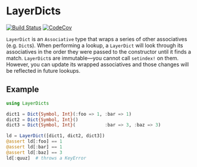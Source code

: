 # LayerDicts

[![Build Status](https://travis-ci.org/invenia/LayerDicts.jl.svg?branch=master)](https://travis-ci.org/invenia/LayerDicts.jl)
[![CodeCov](https://codecov.io/gh/invenia/LayerDicts.jl/branch/master/graph/badge.svg)](https://codecov.io/gh/invenia/LayerDicts.jl)

`LayerDict` is an `Associative` type that wraps a series of other associatives (e.g. `Dict`s).
When performing a lookup, a `LayerDict` will look through its associatives in the order they were passed to the constructor until it finds a match.
`LayerDict`s are immutable—you cannot call `setindex!` on them.
However, you can update its wrapped associatives and those changes will be reflected in future lookups.

## Example

```julia
using LayerDicts

dict1 = Dict{Symbol, Int}(:foo => 1, :bar => 1)
dict2 = Dict{Symbol, Int}()
dict3 = Dict{Symbol, Int}(           :bar => 3, :baz => 3)

ld = LayerDict([dict1, dict2, dict3])
@assert ld[:foo] == 1
@assert ld[:bar] == 1
@assert ld[:baz] == 3
ld[:quuz]  # throws a KeyError
```
